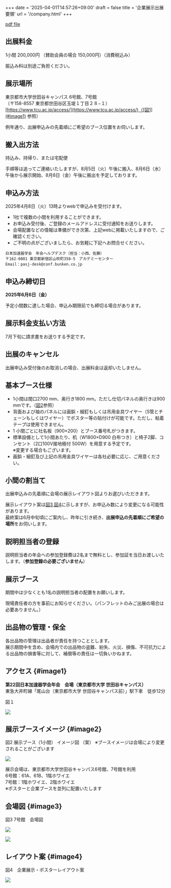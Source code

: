 +++
date = '2025-04-01T14:57:26+09:00'
draft = false
title = '企業展示出展要領'
url = '/company.html'
+++

[pdf file](./files/PASJ2025_Exhibitor_Guide.pdf)   

## 出展料金

1小間 200,000円 （賛助会員の場合 150,000円）（消費税込み）  

振込み料は別途ご負担ください。  

## 展示場所

東京都市大学世田谷キャンパス 6号館、7号館  
（〒158-8557 東京都世田谷区玉堤１丁目２８−１）  
[https://www.tcu.ac.jp/access/](https://www.tcu.ac.jp/access/)（[図1](#image1) 参照）  

例年通り、出展申込みの先着順にご希望のブース位置をお伺いします。

## 搬入出方法

持込み、持帰り、または宅配便

手順等は追ってご連絡いたしますが、8月5日（火）午後に搬入、8月6日（水）午後から展示開始、8月8日（金）午後に搬出を予定しております。

## 申込み方法

2025年4月8日（火）13時よりwebで申込みを受付けます。  

* 1社で複数の小間を利用することができます。
* お申込み受付後、ご登録のメールアドレスに受付通知をお送りします。
* 会場配置などの情報は準備ができ次第、上記webに掲載いたしますので、ご確認ください。
* ご不明の点がございましたら、お気軽に下記へお問合せください。

```
日本加速器学会　年会ヘルプデスク（担当：小西、佐藤）
〒162-0801 東京都新宿区山吹町358-5　アカデミーセンター
Email：pasj-desk@conf.bunken.co.jp
```

## 申込み締切日

**2025年6月6日（金）**  

予定小間数に達した場合、申込み期限前でも締切る場合があります。

## 展示料金支払い方法

7月下旬に請求書をお送りする予定です。

## 出展のキャンセル

出展申込み受付後のお取消しの場合、出展料金は返却いたしません。

## 基本ブース仕様

* 1小間は間口2700 mm、奥行き1800 mm。ただし仕切パネルの奥行きは900 mmです。（[図2](#image2)参照）
* 背面および袖のパネルには画鋲・細釘もしくは吊用金具ワイヤー（S管とチェーンもしくはワイヤー）でポスター等の貼付けが可能です。ただし、粘着テープは使用できません。
* 1 小間ごとに社名板（900×200）とブース番号札がつきます。
* 標準設備として1小間あたり、机（W1800×D900 白布つき）と椅子2脚、コンセント（2口100V接地極付 500W）を用意する予定です。  
※変更する場合もございます。
* 画鋲・細釘及び上記の吊用金具ワイヤーは各社必要に応じ、ご用意ください。

## 小間の割当て

出展申込みの先着順に会場の展示レイアウト図よりお選びいただきます。

展示レイアウト案は[図3](#image3),[図4](#image4)に示しますが、お申込み数により変更になる可能性があります。  
最終案は6月中旬頃にご案内し、昨年に引き続き、**出展申込の先着順にご希望の場所**をお伺いします。

## 説明担当者の登録

説明担当者の年会への参加登録費は2名まで無料とし、参加証を当日お渡しいたします。（**参加登録の必要ございません**）

## 展示ブース

期間中は少なくとも1名の説明担当者の配置をお願いします。

現場責任者の方を事前にお知らせください。（パンフレットのみご出展の場合は必要ありません。）

## 出品物の管理・保全

各出品物の管理は出品者が責任を持つこととします。  
展示期間中を含め、会場内での出品物の盗難、紛失、火災、損傷、不可抗力による出品物の損害等に対して、補償等の責任は一切負いかねます。


## アクセス {#image1}

<b>第22回日本加速器学会年会　会場（東京都市大学 世田谷キャンパス）</b>  
東急大井町線「尾山台（東京都市大学 世田谷キャンパス前）」駅下車　徒歩12分

図１

![](./images/access.png)

## 展示ブースイメージ {#image2}

図2   展示ブース（1小間） イメージ図 （案）
※ブースイメージは会場により変更されることがございます

![](./images/booth_image.png)

展示会場は、東京都市大学世田谷キャンパス6号館、7号館を利用  
6号館：61A、61B、1階ホワイエ  
7号館：1階ホワイエ、2階ホワイエ  
※ポスターと企業ブースを並列に配置いたします  

## 会場図 {#image3}

図3 7号館　会場図

![](./images/venue_image_1.png)

![](./images/venue_image_2.png)

## レイアウト案 {#image4}

図4　企業展示・ポスターレイアウト案

![](./images/layout_image.png)


